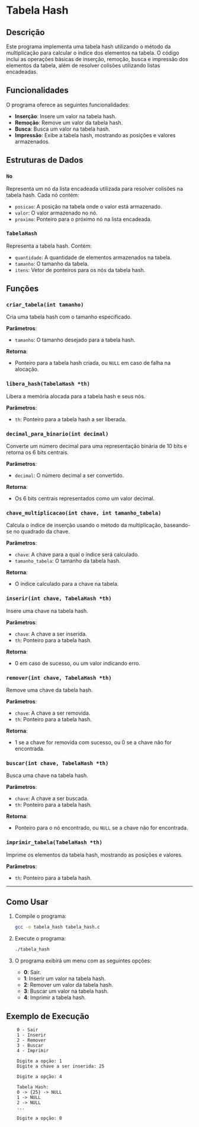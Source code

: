 # Tabela Hash

## Descrição

Este programa implementa uma tabela hash utilizando o método da multiplicação para calcular o índice dos elementos na tabela. O código inclui as operações básicas de inserção, remoção, busca e impressão dos elementos da tabela, além de resolver colisões utilizando listas encadeadas.

## Funcionalidades

O programa oferece as seguintes funcionalidades:

- **Inserção**: Insere um valor na tabela hash.
- **Remoção**: Remove um valor da tabela hash.
- **Busca**: Busca um valor na tabela hash.
- **Impressão**: Exibe a tabela hash, mostrando as posições e valores armazenados.

## Estruturas de Dados

### `No`

Representa um nó da lista encadeada utilizada para resolver colisões na tabela hash. Cada nó contém:

- `posicao`: A posição na tabela onde o valor está armazenado.
- `valor`: O valor armazenado no nó.
- `proximo`: Ponteiro para o próximo nó na lista encadeada.

### `TabelaHash`

Representa a tabela hash. Contém:

- `quantidade`: A quantidade de elementos armazenados na tabela.
- `tamanho`: O tamanho da tabela.
- `itens`: Vetor de ponteiros para os nós da tabela hash.

## Funções

### `criar_tabela(int tamanho)`

Cria uma tabela hash com o tamanho especificado.

**Parâmetros**:
- `tamanho`: O tamanho desejado para a tabela hash.

**Retorna**:
- Ponteiro para a tabela hash criada, ou `NULL` em caso de falha na alocação.

### `libera_hash(TabelaHash *th)`

Libera a memória alocada para a tabela hash e seus nós.

**Parâmetros**:
- `th`: Ponteiro para a tabela hash a ser liberada.

### `decimal_para_binario(int decimal)`

Converte um número decimal para uma representação binária de 10 bits e retorna os 6 bits centrais.

**Parâmetros**:
- `decimal`: O número decimal a ser convertido.

**Retorna**:
- Os 6 bits centrais representados como um valor decimal.

### `chave_multiplicacao(int chave, int tamanho_tabela)`

Calcula o índice de inserção usando o método da multiplicação, baseando-se no quadrado da chave.

**Parâmetros**:
- `chave`: A chave para a qual o índice será calculado.
- `tamanho_tabela`: O tamanho da tabela hash.

**Retorna**:
- O índice calculado para a chave na tabela.

### `inserir(int chave, TabelaHash *th)`

Insere uma chave na tabela hash.

**Parâmetros**:
- `chave`: A chave a ser inserida.
- `th`: Ponteiro para a tabela hash.

**Retorna**:
- 0 em caso de sucesso, ou um valor indicando erro.

### `remover(int chave, TabelaHash *th)`

Remove uma chave da tabela hash.

**Parâmetros**:
- `chave`: A chave a ser removida.
- `th`: Ponteiro para a tabela hash.

**Retorna**:
- 1 se a chave for removida com sucesso, ou 0 se a chave não for encontrada.

### `buscar(int chave, TabelaHash *th)`

Busca uma chave na tabela hash.

**Parâmetros**:
- `chave`: A chave a ser buscada.
- `th`: Ponteiro para a tabela hash.

**Retorna**:
- Ponteiro para o nó encontrado, ou `NULL` se a chave não for encontrada.

### `imprimir_tabela(TabelaHash *th)`

Imprime os elementos da tabela hash, mostrando as posições e valores.

**Parâmetros**:
- `th`: Ponteiro para a tabela hash.

---

## Como Usar

1. Compile o programa:

   ```bash
   gcc -o tabela_hash tabela_hash.c
   ```

2. Execute o programa:

   ```bash
   ./tabela_hash
   ```

3. O programa exibirá um menu com as seguintes opções:

   - **0**: Sair.
   - **1**: Inserir um valor na tabela hash.
   - **2**: Remover um valor da tabela hash.
   - **3**: Buscar um valor na tabela hash.
   - **4**: Imprimir a tabela hash.

## Exemplo de Execução

```text
    0 - Sair
    1 - Inserir
    2 - Remover
    3 - Buscar
    4 - Imprimir

    Digite a opção: 1
    Digite a chave a ser inserida: 25

    Digite a opção: 4

    Tabela Hash:
    0 -> {25} -> NULL
    1 -> NULL
    2 -> NULL
    ...

    Digite a opção: 0
```
